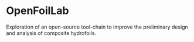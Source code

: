 # OpenFoilLab
Exploration of an open-source tool-chain to improve the preliminary design and analysis of composite hydrofoils. 
